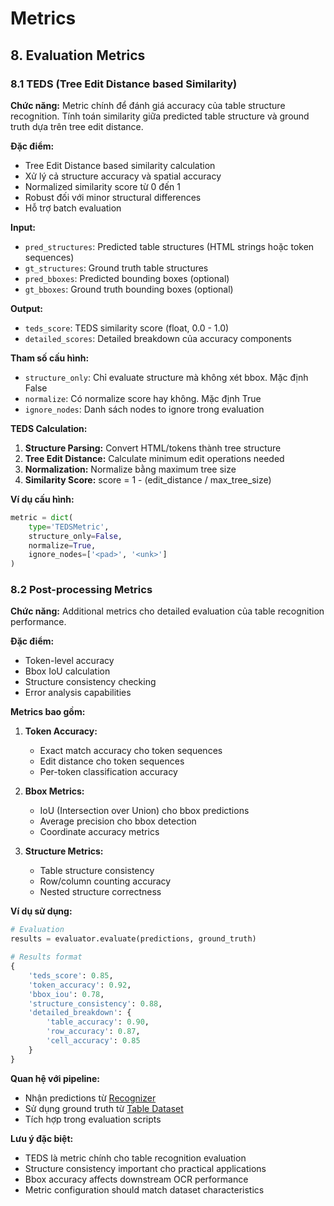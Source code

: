 # Metrics

## 8. Evaluation Metrics

### 8.1 TEDS (Tree Edit Distance based Similarity)

**Chức năng:** Metric chính để đánh giá accuracy của table structure recognition. Tính toán similarity giữa predicted table structure và ground truth dựa trên tree edit distance.

**Đặc điểm:**
- Tree Edit Distance based similarity calculation
- Xử lý cả structure accuracy và spatial accuracy
- Normalized similarity score từ 0 đến 1
- Robust đối với minor structural differences
- Hỗ trợ batch evaluation

**Input:**
- `pred_structures`: Predicted table structures (HTML strings hoặc token sequences)
- `gt_structures`: Ground truth table structures
- `pred_bboxes`: Predicted bounding boxes (optional)
- `gt_bboxes`: Ground truth bounding boxes (optional)

**Output:**
- `teds_score`: TEDS similarity score (float, 0.0 - 1.0)
- `detailed_scores`: Detailed breakdown của accuracy components

**Tham số cấu hình:**
- `structure_only`: Chỉ evaluate structure mà không xét bbox. Mặc định False
- `normalize`: Có normalize score hay không. Mặc định True
- `ignore_nodes`: Danh sách nodes to ignore trong evaluation

**TEDS Calculation:**
1. **Structure Parsing:** Convert HTML/tokens thành tree structure
2. **Tree Edit Distance:** Calculate minimum edit operations needed
3. **Normalization:** Normalize bằng maximum tree size
4. **Similarity Score:** score = 1 - (edit_distance / max_tree_size)

**Ví dụ cấu hình:**
```python
metric = dict(
    type='TEDSMetric',
    structure_only=False,
    normalize=True,
    ignore_nodes=['<pad>', '<unk>']
)
```

### 8.2 Post-processing Metrics

**Chức năng:** Additional metrics cho detailed evaluation của table recognition performance.

**Đặc điểm:**
- Token-level accuracy
- Bbox IoU calculation
- Structure consistency checking
- Error analysis capabilities

**Metrics bao gồm:**

1. **Token Accuracy:**
   - Exact match accuracy cho token sequences
   - Edit distance cho token sequences
   - Per-token classification accuracy

2. **Bbox Metrics:**
   - IoU (Intersection over Union) cho bbox predictions
   - Average precision cho bbox detection
   - Coordinate accuracy metrics

3. **Structure Metrics:**
   - Table structure consistency
   - Row/column counting accuracy
   - Nested structure correctness

**Ví dụ sử dụng:**
```python
# Evaluation
results = evaluator.evaluate(predictions, ground_truth)

# Results format
{
    'teds_score': 0.85,
    'token_accuracy': 0.92,
    'bbox_iou': 0.78,
    'structure_consistency': 0.88,
    'detailed_breakdown': {
        'table_accuracy': 0.90,
        'row_accuracy': 0.87,
        'cell_accuracy': 0.85
    }
}
```

**Quan hệ với pipeline:**
- Nhận predictions từ [Recognizer](../recognizer/README.md)
- Sử dụng ground truth từ [Table Dataset](../../datasets/table_dataset/README.md)
- Tích hợp trong evaluation scripts

**Lưu ý đặc biệt:**
- TEDS là metric chính cho table recognition evaluation
- Structure consistency important cho practical applications
- Bbox accuracy affects downstream OCR performance
- Metric configuration should match dataset characteristics

